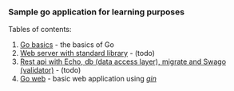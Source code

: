 ### Sample go application for learning purposes

Tables of contents:

1. [Go basics](go-basics) - the basics of Go 
2. [Web server with standard library](web-app-sample) - (todo)
3. [Rest api with Echo, db (data access layer), migrate and Swago (validator)](todo-rest-api) - (todo)
4. [Go web](go-web-app) - basic web application using [_gin_](https://github.com/gin-gonic/gin)
